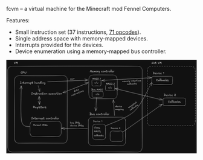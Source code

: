 fcvm – a virtual machine for the Minecraft mod Fennel Computers.

Features:

* Small instruction set (37 instructions, [71 opcodes][opcodes]).
* Single address space with memory-mapped devices.
* Interrupts provided for the devices.
* Device enumeration using a memory-mapped bus controller.

![Architecture overview](./docs/images/Architecture-overview-dark.png)

[opcodes]: src/cpu/instr_descs.c#L8-L84
